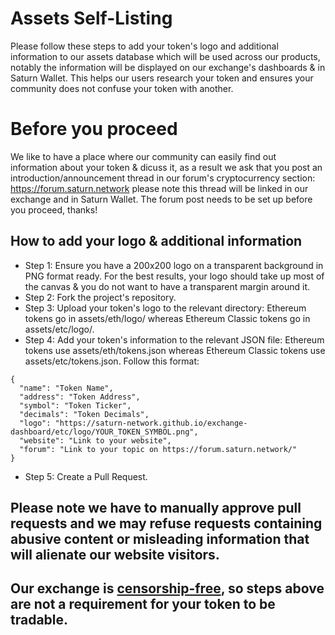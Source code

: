 # Assets Self-Listing
Please follow these steps to add your token's logo and additional information to our assets database which will be used across our products, notably the information will be displayed on our exchange's dashboards & in Saturn Wallet. This helps our users research your token and ensures your community does not confuse your token with another.

# Before you proceed
We like to have a place where our community can easily find out information about your token & dicuss it, as a result we ask that you post an introduction/announcement thread in our forum's cryptocurrency section: https://forum.saturn.network please note this thread will be linked in our exchange and in Saturn Wallet. The forum post needs to be set up before you proceed, thanks!

## How to add your logo & additional information
* Step 1: Ensure you have a 200x200 logo on a transparent background in PNG format ready. For the best results, your logo should take up most of the canvas & you do not want to have a transparent margin around it.
* Step 2: Fork the project's repository.
* Step 3: Upload your token's logo to the relevant directory: Ethereum tokens go in assets/eth/logo/ whereas Ethereum Classic tokens go in assets/etc/logo/.
* Step 4: Add your token's information to the relevant JSON file: Ethereum tokens use assets/eth/tokens.json whereas Ethereum Classic tokens use assets/etc/tokens.json. Follow this format:
```
{
  "name": "Token Name",
  "address": "Token Address",
  "symbol": "Token Ticker",
  "decimals": "Token Decimals",
  "logo": "https://saturn-network.github.io/exchange-dashboard/etc/logo/YOUR_TOKEN_SYMBOL.png",
  "website": "Link to your website",
  "forum": "Link to your topic on https://forum.saturn.network/"
}
```
* Step 5: Create a Pull Request.

## **Please note we have to manually approve pull requests and we may refuse requests containing abusive content or misleading information that will alienate our website visitors.**

## **Our exchange is [censorship-free](https://forum.saturn.network/t/our-philosophy/1550), so steps above are not a requirement for your token to be tradable.**

